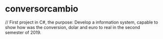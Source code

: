 # conversorcambio
// First project in C#, the purpose: Develop a information system, capable to show how was the conversion, dolar and euro to real in the second semester of 2019.
